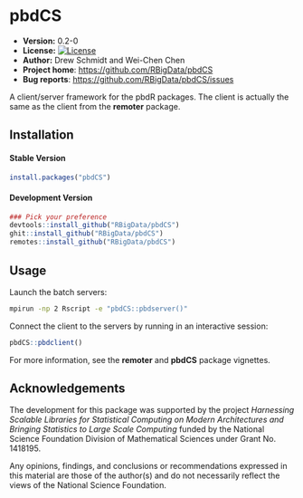 # pbdCS 

* **Version:** 0.2-0
* **License:** [![License](http://img.shields.io/badge/license-BSD%202--Clause-orange.svg?style=flat)](http://opensource.org/licenses/BSD-2-Clause)
* **Author:** Drew Schmidt and Wei-Chen Chen
* **Project home**: https://github.com/RBigData/pbdCS
* **Bug reports**: https://github.com/RBigData/pbdCS/issues

A client/server framework for the pbdR packages. The client is actually the same as the client from the **remoter** package.


## Installation

#### Stable Version
```r
install.packages("pbdCS")
```

#### Development Version
```r
### Pick your preference
devtools::install_github("RBigData/pbdCS")
ghit::install_github("RBigData/pbdCS")
remotes::install_github("RBigData/pbdCS")
```



## Usage

Launch the batch servers:

```bash
mpirun -np 2 Rscript -e "pbdCS::pbdserver()"
```

Connect the client to the servers by running in an interactive session:

```r
pbdCS::pbdclient()
```

For more information, see the **remoter** and **pbdCS** package vignettes.



## Acknowledgements

The development for this package was supported by the project *Harnessing Scalable Libraries for Statistical Computing on Modern Architectures and Bringing Statistics to Large Scale Computing* funded by the National Science Foundation Division of Mathematical Sciences under Grant No. 1418195.

Any opinions, findings, and conclusions or recommendations expressed in this material are those of the author(s) and do not necessarily reflect the views of the National Science Foundation.
